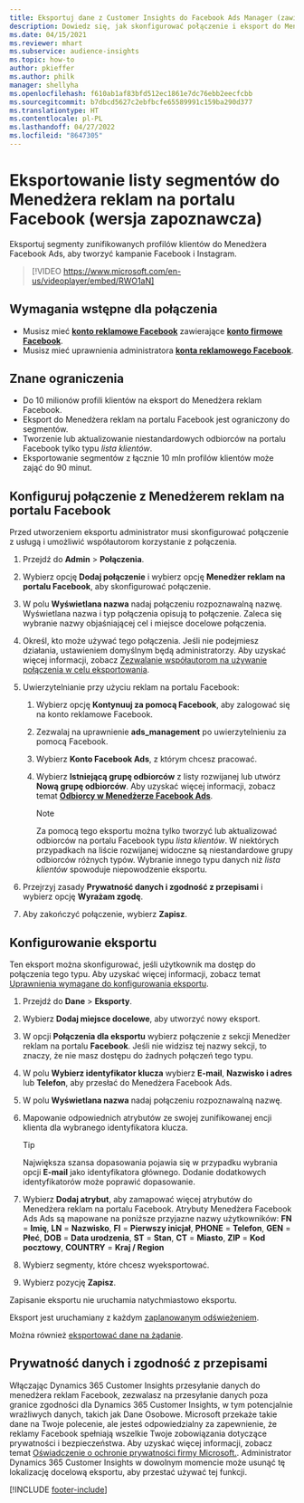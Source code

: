 ```yaml
---
title: Eksportuj dane z Customer Insights do Facebook Ads Manager (zawiera wideo)
description: Dowiedz się, jak skonfigurować połączenie i eksport do Menedżera reklam na portalu Facebook.
ms.date: 04/15/2021
ms.reviewer: mhart
ms.subservice: audience-insights
ms.topic: how-to
author: pkieffer
ms.author: philk
manager: shellyha
ms.openlocfilehash: f610ab1af83bfd512ec1861e7dc76ebb2eecfcbb
ms.sourcegitcommit: b7dbcd5627c2ebfbcfe65589991c159ba290d377
ms.translationtype: HT
ms.contentlocale: pl-PL
ms.lasthandoff: 04/27/2022
ms.locfileid: "8647305"
---
```

# <a name="export-segments-list-to-facebook-ads-manager-preview"></a>Eksportowanie listy segmentów do Menedżera reklam na portalu Facebook (wersja zapoznawcza)

Eksportuj segmenty zunifikowanych profilów klientów do Menedżera Facebook Ads, aby tworzyć kampanie Facebook i Instagram.

> [!VIDEO https://www.microsoft.com/en-us/videoplayer/embed/RWO1aN]

## <a name="prerequisites-for-connection"></a>Wymagania wstępne dla połączenia

- Musisz mieć [**konto reklamowe Facebook**](https://www.facebook.com/business/learn/lessons/step-by-step-ads-manager-account) zawierające [**konto firmowe Facebook**](https://business.facebook.com/).
- Musisz mieć uprawnienia administratora [**konta reklamowego Facebook**](https://www.facebook.com/business/learn/lessons/step-by-step-ads-manager-account).

## <a name="known-limitations"></a>Znane ograniczenia

- Do 10 milionów profili klientów na eksport do Menedżera reklam Facebook.
- Eksport do Menedżera reklam na portalu Facebook jest ograniczony do segmentów.
- Tworzenie lub aktualizowanie niestandardowych odbiorców na portalu Facebook tylko typu *lista klientów*.
- Eksportowanie segmentów z łącznie 10 mln profilów klientów może zająć do 90 minut.

## <a name="set-up-connection-to-facebook-ads-manager"></a>Konfiguruj połączenie z Menedżerem reklam na portalu Facebook

Przed utworzeniem eksportu administrator musi skonfigurować połączenie z usługą i umożliwić współautorom korzystanie z połączenia.

1. Przejdź do **Admin** > **Połączenia**.

1. Wybierz opcję **Dodaj połączenie** i wybierz opcję **Menedżer reklam na portalu Facebook**, aby skonfigurować połączenie.

1. W polu **Wyświetlana nazwa** nadaj połączeniu rozpoznawalną nazwę. Wyświetlana nazwa i typ połączenia opisują to połączenie. Zaleca się wybranie nazwy objaśniającej cel i miejsce docelowe połączenia.

1. Określ, kto może używać tego połączenia. Jeśli nie podejmiesz działania, ustawieniem domyślnym będą administratorzy. Aby uzyskać więcej informacji, zobacz [Zezwalanie współautorom na używanie połączenia w celu eksportowania](connections.md#allow-contributors-to-use-a-connection-for-exports).

1. Uwierzytelnianie przy użyciu reklam na portalu Facebook: 

   1. Wybierz opcję **Kontynuuj za pomocą Facebook**, aby zalogować się na konto reklamowe Facebook.

   1. Zezwalaj na uprawnienie **ads_management** po uwierzytelnieniu za pomocą Facebook.

   1. Wybierz **Konto Facebook Ads**, z którym chcesz pracować.

   1. Wybierz **Istniejącą grupę odbiorców** z listy rozwijanej lub utwórz **Nową grupę odbiorców**. Aby uzyskać więcej informacji, zobacz temat [**Odbiorcy w Menedżerze Facebook Ads**](https://www.facebook.com/business/help/744354708981227?id=2469097953376494).
      > [!NOTE]
      > Za pomocą tego eksportu można tylko tworzyć lub aktualizować odbiorców na portalu Facebook typu *lista klientów*. W niektórych przypadkach na liście rozwijanej widoczne są niestandardowe grupy odbiorców różnych typów. Wybranie innego typu danych niż *lista klientów* spowoduje niepowodzenie eksportu. 

1. Przejrzyj zasady **Prywatność danych i zgodność z przepisami** i wybierz opcję **Wyrażam zgodę**.

1. Aby zakończyć połączenie, wybierz **Zapisz**.

## <a name="configure-an-export"></a>Konfigurowanie eksportu

Ten eksport można skonfigurować, jeśli użytkownik ma dostęp do połączenia tego typu. Aby uzyskać więcej informacji, zobacz temat [Uprawnienia wymagane do konfigurowania eksportu](export-destinations.md#set-up-a-new-export).

1. Przejdź do **Dane** > **Eksporty**.

1. Wybierz **Dodaj miejsce docelowe**, aby utworzyć nowy eksport. 

1. W opcji **Połączenia dla eksportu** wybierz połączenie z sekcji Menedżer reklam na portalu **Facebook**. Jeśli nie widzisz tej nazwy sekcji, to znaczy, że nie masz dostępu do żadnych połączeń tego typu.

1. W polu **Wybierz identyfikator klucza** wybierz **E-mail**, **Nazwisko i adres** lub **Telefon**, aby przesłać do Menedżera Facebook Ads. 

1. W polu **Wyświetlana nazwa** nadaj połączeniu rozpoznawalną nazwę.

1. Mapowanie odpowiednich atrybutów ze swojej zunifikowanej encji klienta dla wybranego identyfikatora klucza.
   > [!TIP]
   > Największa szansa dopasowania pojawia się w przypadku wybrania opcji **E-mail** jako identyfikatora głównego. Dodanie dodatkowych identyfikatorów może poprawić dopasowanie.

1. Wybierz **Dodaj atrybut**, aby zamapować więcej atrybutów do Menedżera reklam na portalu Facebook. Atrybuty Menedżera Facebook Ads Ads są mapowane na poniższe przyjazne nazwy użytkowników: **FN** = **Imię**, **LN** = **Nazwisko**, **FI** = **Pierwszy inicjał**, **PHONE** = **Telefon**, **GEN** = **Płeć**, **DOB** = **Data urodzenia**, **ST** = **Stan**, **CT** = **Miasto**, **ZIP** = **Kod pocztowy**, **COUNTRY** = **Kraj / Region**

1. Wybierz segmenty, które chcesz wyeksportować.

1. Wybierz pozycję **Zapisz**.

Zapisanie eksportu nie uruchamia natychmiastowo eksportu.

Eksport jest uruchamiany z każdym [zaplanowanym odświeżeniem](system.md#schedule-tab). 

Można również [eksportować dane na żądanie](export-destinations.md#run-exports-on-demand). 

## <a name="data-privacy-and-compliance"></a>Prywatność danych i zgodność z przepisami

Włączając Dynamics 365 Customer Insights przesyłanie danych do menedżera reklam Facebook, zezwalasz na przesyłanie danych poza granice zgodności dla Dynamics 365 Customer Insights, w tym potencjalnie wrażliwych danych, takich jak Dane Osobowe. Microsoft przekaże takie dane na Twoje polecenie, ale jesteś odpowiedzialny za zapewnienie, że reklamy Facebook spełniają wszelkie Twoje zobowiązania dotyczące prywatności i bezpieczeństwa. Aby uzyskać więcej informacji, zobacz temat [Oświadczenie o ochronie prywatności firmy Microsoft.](https://go.microsoft.com/fwlink/?linkid=396732).
Administrator Dynamics 365 Customer Insights w dowolnym momencie może usunąć tę lokalizację docelową eksportu, aby przestać używać tej funkcji.


[!INCLUDE [footer-include](includes/footer-banner.md)]
